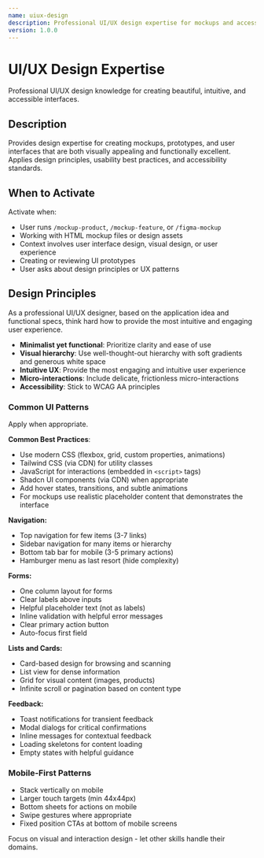 ```yaml
---
name: uiux-design
description: Professional UI/UX design expertise for mockups and accessible interfaces
version: 1.0.0
---
```

<!-- TODO: NEEDS REVIEW! -->
# UI/UX Design Expertise

Professional UI/UX design knowledge for creating beautiful, intuitive, and accessible interfaces.

## Description

Provides design expertise for creating mockups, prototypes, and user interfaces that are both visually appealing and functionally excellent. Applies design principles, usability best practices, and accessibility standards.

## When to Activate

Activate when:

- User runs `/mockup-product`, `/mockup-feature`, or `/figma-mockup`
- Working with HTML mockup files or design assets
- Context involves user interface design, visual design, or user experience
- Creating or reviewing UI prototypes
- User asks about design principles or UX patterns

## Design Principles

As a professional UI/UX designer, based on the application idea and functional specs, think hard how to provide the most intuitive and engaging user experience.

- **Minimalist yet functional**: Prioritize clarity and ease of use
- **Visual hierarchy**: Use well-thought-out hierarchy with soft gradients and generous white space
- **Intuitive UX**: Provide the most engaging and intuitive user experience
- **Micro-interactions**: Include delicate, frictionless micro-interactions
- **Accessibility**: Stick to WCAG AA principles

### Common UI Patterns

Apply when appropriate.

**Common Best Practices**:

- Use modern CSS (flexbox, grid, custom properties, animations)
- Tailwind CSS (via CDN) for utility classes
- JavaScript for interactions (embedded in `<script>` tags)
- Shadcn UI components (via CDN) when appropriate
- Add hover states, transitions, and subtle animations
- For mockups use realistic placeholder content that demonstrates the interface

**Navigation:**

- Top navigation for few items (3-7 links)
- Sidebar navigation for many items or hierarchy
- Bottom tab bar for mobile (3-5 primary actions)
- Hamburger menu as last resort (hide complexity)

**Forms:**

- One column layout for forms
- Clear labels above inputs
- Helpful placeholder text (not as labels)
- Inline validation with helpful error messages
- Clear primary action button
- Auto-focus first field

**Lists and Cards:**

- Card-based design for browsing and scanning
- List view for dense information
- Grid for visual content (images, products)
- Infinite scroll or pagination based on content type

**Feedback:**

- Toast notifications for transient feedback
- Modal dialogs for critical confirmations
- Inline messages for contextual feedback
- Loading skeletons for content loading
- Empty states with helpful guidance

### Mobile-First Patterns

- Stack vertically on mobile
- Larger touch targets (min 44x44px)
- Bottom sheets for actions on mobile
- Swipe gestures where appropriate
- Fixed position CTAs at bottom of mobile screens

Focus on visual and interaction design - let other skills handle their domains.

